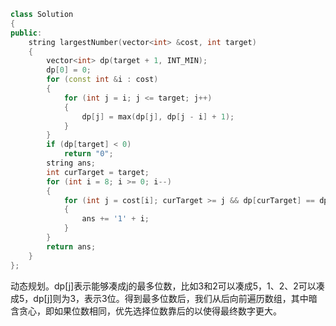 ```cpp
class Solution
{
public:
    string largestNumber(vector<int> &cost, int target)
    {
        vector<int> dp(target + 1, INT_MIN);
        dp[0] = 0;
        for (const int &i : cost)
        {
            for (int j = i; j <= target; j++)
            {
                dp[j] = max(dp[j], dp[j - i] + 1);
            }
        }
        if (dp[target] < 0)
            return "0";
        string ans;
        int curTarget = target;
        for (int i = 8; i >= 0; i--)
        {
            for (int j = cost[i]; curTarget >= j && dp[curTarget] == dp[curTarget - j] + 1; curTarget -= j)
            {
                ans += '1' + i;
            }
        }
        return ans;
    }
};
```
动态规划。dp[j]表示能够凑成j的最多位数，比如3和2可以凑成5，1、2、2可以凑成5，dp[j]则为3，表示3位。得到最多位数后，我们从后向前遍历数组，其中暗含贪心，即如果位数相同，优先选择位数靠后的以使得最终数字更大。